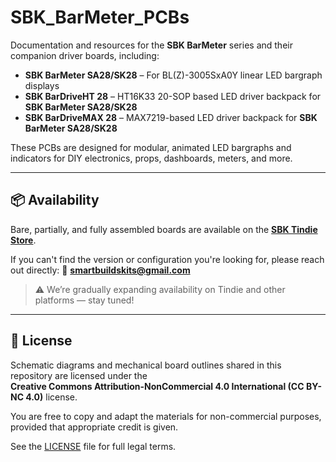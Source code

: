 # SBK_BarMeter_PCBs

Documentation and resources for the **SBK BarMeter** series and their companion driver boards, including:

- **SBK BarMeter SA28/SK28** – For BL(Z)-3005SxA0Y linear LED bargraph displays  
- **SBK BarDriveHT 28** – HT16K33 20-SOP based LED driver backpack for **SBK BarMeter SA28/SK28**  
- **SBK BarDriveMAX 28** – MAX7219-based LED driver backpack for **SBK BarMeter SA28/SK28**

These PCBs are designed for modular, animated LED bargraphs and indicators for DIY electronics, props, dashboards, meters, and more.

---

## 📦 Availability

Bare, partially, and fully assembled boards are available on the [**SBK Tindie Store**](https://www.tindie.com/stores/smartbuildskits/).

If you can't find the version or configuration you're looking for, please reach out directly:
📧 **smartbuildskits@gmail.com**

> ⚠️ We’re gradually expanding availability on Tindie and other platforms — stay tuned!

---

## 📝 License

Schematic diagrams and mechanical board outlines shared in this repository are licensed under the  
**Creative Commons Attribution-NonCommercial 4.0 International (CC BY-NC 4.0)** license.

You are free to copy and adapt the materials for non-commercial purposes, provided that appropriate credit is given.

See the [LICENSE](LICENSE) file for full legal terms.
